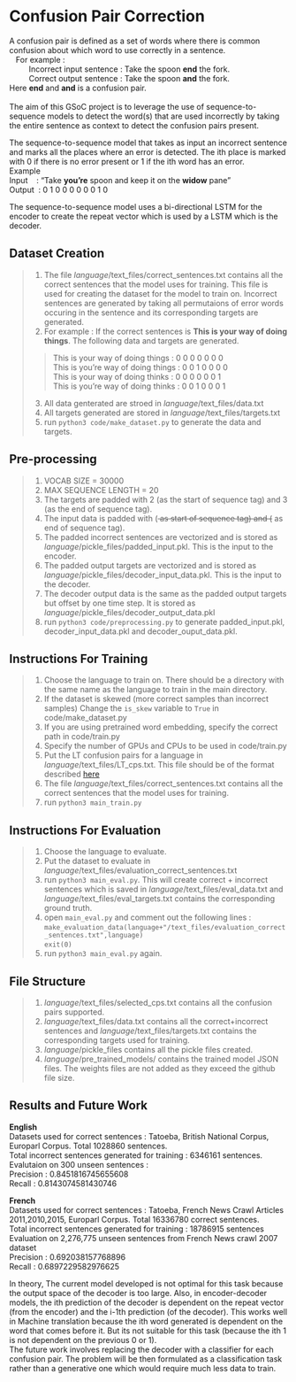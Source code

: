 # Confusion Pair Correction
A confusion pair is defined as a set of words where there is common confusion about which word to use correctly in a sentence. <br>
&nbsp;&nbsp;&nbsp;For example : <br>
&nbsp;&nbsp;&nbsp;&nbsp;&nbsp;&nbsp;&nbsp;&nbsp;&nbsp;Incorrect input sentence    : Take the spoon **end** the fork.<br>
&nbsp;&nbsp;&nbsp;&nbsp;&nbsp;&nbsp;&nbsp;&nbsp;&nbsp;Correct output sentence     : Take the spoon **and** the fork.<br>
Here **end** and **and** is a confusion pair. <br><br>
The aim of this GSoC project is to leverage the use of sequence-to-sequence models to detect the word(s) that are used incorrectly by taking the entire sentence as context to detect the confusion pairs present. <br>

The sequence-to-sequence model that takes as input an incorrect sentence and marks all the places where an error is detected. The ith place is marked with 0 if there is no error present or 1 if the ith word has an error. <br>
Example <br>
Input &nbsp; &nbsp;: “Take **you’re** spoon and keep it on the **widow** pane” <br>
Output &nbsp;:    0         1          0        0       0    0   0    0     1        0 <br>

The sequence-to-sequence model uses a bi-directional LSTM for the encoder to create the repeat vector which is used by a LSTM which is the decoder. <br>

Dataset Creation
------
> 1) The file _language_/text_files/correct_sentences.txt contains all the correct sentences that the model uses for training. This file is used for creating the dataset for the model to train on. Incorrect sentences are generated by taking all permutaions of error words occuring in the sentence and its corresponding targets are generated. 
> 2) For example : If the correct sentences is **This is your way of doing things**. The following data and targets are generated.
> > This is your way of doing things : 0 0 0 0 0 0 0 <br>
> > This is you’re way of doing things : 0 0 1 0 0 0 0 <br>
> > This is your way of doing thinks : 0 0 0 0 0 0 1<br>
> > This is you’re way of doing thinks : 0 0 1 0 0 0 1<br>
> 3) All data genterated are stroed in _language_/text_files/data.txt
> 4) All targets generated are stored in _language_/text_files/targets.txt
> 5) run `python3 code/make_dataset.py` to generate the data and targets.

Pre-processing
------
> 1) VOCAB SIZE = 30000
> 2) MAX SEQUENCE LENGTH = 20
> 3) The targets are padded with 2 (as the start of sequence tag) and 3 (as the end of sequence tag).
> 4) The input data is padded with (<s> as start of sequence tag) and (</s> as end of sequence tag).
> 5) The padded incorrect sentences are vectorized and is stored as  _language_/pickle_files/padded_input.pkl. This is the input to the encoder.
> 6) The padded output targets are vectorized and is stored as  _language_/pickle_files/decoder_input_data.pkl. This is the input to the decoder.
> 7) The decoder output data is the same as the padded output targets but offset by one time step. It is stored as _language_/pickle_files/decoder_output_data.pkl
> 8) run `python3 code/preprocessing.py` to generate padded_input.pkl, decoder_input_data.pkl and decoder_ouput_data.pkl.

Instructions For Training
------

> 1) Choose the language to train on. There should be a directory with the same name as the language to train in the main directory. 
> 2) If the dataset is skewed (more correct samples than incorrect samples) Change the `is_skew` variable to `True` in code/make_dataset.py
> 3) If you are using pretrained word embedding, specify the correct path in code/train.py
> 4) Specify the number of GPUs and CPUs to be used in code/train.py
> 5) Put the LT confusion pairs for a language in _language_/text_files/LT_cps.txt. This file should be of the format described [here](https://github.com/languagetool-org/languagetool/blob/master/languagetool-language-modules/en/src/main/resources/org/languagetool/resource/en/confusion_sets.txt)
> 6) The file _language_/text_files/correct_sentences.txt contains all the correct sentences that the model uses for training.
> 7) run `python3 main_train.py`

Instructions For Evaluation
------
> 1) Choose the language to evaluate.
> 2) Put the dataset to evaluate in _language_/text_files/evaluation_correct_sentences.txt
> 3) run `python3 main_eval.py`. This will create correct + incorrect sentences which is saved in _language_/text_files/eval_data.txt and  _language_/text_files/eval_targets.txt contains the corresponding ground truth.
> 4) open `main_eval.py` and comment out the following lines :
`make_evaluation_data(language+"/text_files/evaluation_correct_sentences.txt",language)` <br>
`exit(0)`
> 5) run `python3 main_eval.py` again.


File Structure
------
> 1) _language_/text_files/selected_cps.txt contains all the confusion pairs supported.
> 2) _language_/text_files/data.txt contains all the correct+incorrect sentences and _language_/text_files/targets.txt contains the corresponding targets used for training.
> 3) _language_/pickle_files contains all the pickle files created.
> 4) _language_/pre_trained_models/ contains the trained model JSON files. The weights files are not added as they exceed the github file size.

Results and Future Work
------
**English** <br>
Datasets used for correct sentences : Tatoeba, British National Corpus, Europarl Corpus. Total 1028860 sentences. <br>
Total incorrect sentences generated for training : 6346161 sentences. <br>
Evalutaion on 300 unseen sentences : <br>
Precision : 0.8451816745655608 <br>
Recall : 0.8143074581430746 <br>

**French** <br>
Datasets used for correct sentences : Tatoeba, French News Crawl Articles 2011,2010,2015, Europarl Corpus. Total 16336780 correct sentences. <br>
Total incorrect sentences generated for training : 18786915 sentences <br>
Evaluation on  2,276,775 unseen sentences from French News crawl 2007 dataset <br>
Precision : 0.692038157768896 <br>
Recall : 0.6897229582976625 <br>

In theory, The current model developed is not optimal for this task because the output space of the decoder is too large. Also, in encoder-decoder models, the ith prediction of the decoder is dependent on the repeat vector (from the encoder) and the i-1th prediction (of the decoder). This works well in Machine translation because the ith word generated is dependent on the word that comes before it. But its not suitable for this task (because the ith 1 is not dependent on the previous 0 or 1).
<br>
The future work involves replacing the decoder with a classifier for each confusion pair. The problem will be then formulated as a classification task rather than a generative one which would require much less data to train. 
